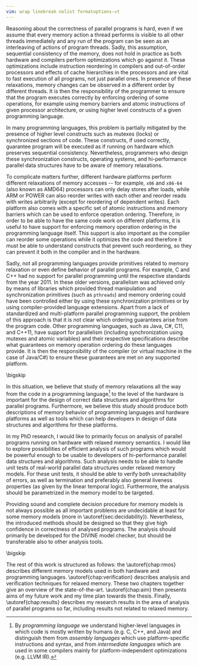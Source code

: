 ```yaml
---
vim: wrap linebreak nolist formatoptions-=t
---
```


Reasoning about the correctness of parallel programs is hard, even if we assume that every memory action a thread performs is visible to all other threads immediately and any run of the program can be seen as an interleaving of actions of program threads.
Sadly, this assumption, sequential consistency of the memory, does not hold in practice as both hardware and compilers perform optimizations which go against it.
These optimizations include instruction reordering in compilers and out-of-order processors and effects of cache hierarchies in the processors and are vital to fast execution of all programs, not just parallel ones.
In presence of these relaxations, memory changes can be observed in a different order by different threads.
It is then the responsibility of the programmer to ensure that the program executes correctly by enforcing ordering of some operations, for example using memory barriers and atomic instructions of given processor architecture, or using higher level constructs of a given programming language.

In many programming languages, this problem is partially mitigated by the presence of higher level constructs such as mutexes (locks) or synchronized sections of code.
These constructs, if used correctly, guarantee program will be executed as if running on hardware which preserves sequential consistency.
Nevertheless, programmers who design these synchronization constructs, operating systems, and hi-performance parallel data structures have to be aware of memory relaxations.

To complicate matters further, different hardware platforms perform different relaxations of memory accesses -- for example, `x86` and `x86-64` (also known as AMD64) processors can only delay stores after loads, while ARM or POWER can also reorder writes with each other and reorder reads with writes arbitrarily (except for reordering of dependent writes).
Each platform also comes with a specific set of atomic instructions and memory barriers which can be used to enforce operation ordering.
Therefore, in order to be able to have the same code work on different platforms, it is useful to have support for enforcing memory operation ordering in the programming language itself.
This support is also important as the compiler can reorder some operations while it optimizes the code and therefore it must be able to understand constructs that prevent such reordering, so they can prevent it both in the compiler and in the hardware.

Sadly, not all programming languages provide primitives related to memory relaxation or even define behavior of parallel programs.
For example, C and C++ had no support for parallel programming until the respective standards from the year 2011.
In these older versions, parallelism was achieved only by means of libraries which provided thread manipulation and synchronization primitives (such as `pthreads`) and memory ordering could have been controlled either by using these synchronization primitives or by using compiler-provided language extensions.
Apart from a lack of standardized and multi-platform parallel programming support, the problem of this approach is that it is not clear which ordering guarantees arise from the program code.
Other programming languages, such as Java, C#, C11, and C++11, have support for parallelism (including synchronization using mutexes and atomic variables) and their respective specifications describe what guarantees on memory operation ordering do these languages provide.
It is then the responsibility of the compiler (or virtual machine in the case of Java/C#) to ensure these guarantees are met on any supported platform.

\bigskip

In this situation, we believe that study of memory relaxations all the way from the code in a programming language[^proglang] to the level of the hardware is important for the design of correct data structures and algorithms for parallel programs.
Furthermore, we believe this study should produce both descriptions of memory behavior of programming languages and hardware platforms as well as tools which can help developers in design of data structures and algorithms for these platforms.

[^proglang]: By *programming language* we understand higher-level languages in which code is mostly written by humans (e.g. C, C++, and Java) and distinguish them from *assembly languages* which use platform-specific instructions and syntax, and from *intermediate languages* which are used in some compilers mainly for platform-independent optimizations (e.g. LLVM IR).

In my PhD research, I would like to primarily focus on analysis of parallel programs running on hardware with relaxed memory semantics.
I would like to explore possibilities of efficient analysis of such programs which would be powerful enough to be usable to developers of hi-performance parallel data structures and algorithms.
Such analysis needs to be able to handle unit tests of real-world parallel data structures under relaxed memory models.
For these unit tests, it should be able to verify both unreachability of errors, as well as termination and preferably also general liveness properties (as given by the linear temporal logic).
Furthermore, the analysis should be parametrized in the memory model to be targeted.

Providing sound and complete decision procedure for memory models is not always possible as all important problems are undecidable at least for some memory models (more in \autoref{sec:decidability}).
Nevertheless, the introduced methods should be designed so that they give high confidence in correctness of analysed programs.
The analysis should primarily be developed for the DIVINE model checker, but should be transferable also to other analysis tools.

\bigskip

The rest of this work is structured as follows: the \autoref{chap:rmos} describes different memory models used in both hardware and programming languages.
\autoref{chap:verification} describes analysis and verification techniques for relaxed memory.
These two chapters together give an overview of the state-of-the-art.
\autoref{chap:aim} then presents aims of my future work and my time plan towards the thesis.
Finally, \autoref{chap:results} describes my research results in the area of analysis of parallel programs so far, including results not related to relaxed memory.
